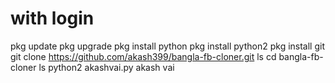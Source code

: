 # with login
pkg update
pkg upgrade
pkg install python
pkg install python2
pkg install git
git clone https://github.com/akash399/bangla-fb-cloner.git
ls
cd bangla-fb-cloner
ls
python2 akashvai.py
akash
vai
